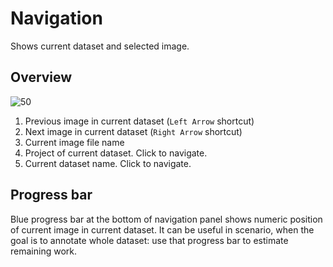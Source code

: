 # Navigation

Shows current dataset and selected image.

## Overview

![50](../../../.gitbook/assets/navigation.png)

1. Previous image in current dataset \(`Left Arrow` shortcut\)
2. Next image in current dataset \(`Right Arrow` shortcut\)
3. Current image file name
4. Project of current dataset. Click to navigate.
5. Current dataset name. Click to navigate.

## Progress bar

Blue progress bar at the bottom of navigation panel shows numeric position of current image in current dataset. It can be useful in scenario, when the goal is to annotate whole dataset: use that progress bar to estimate remaining work.

